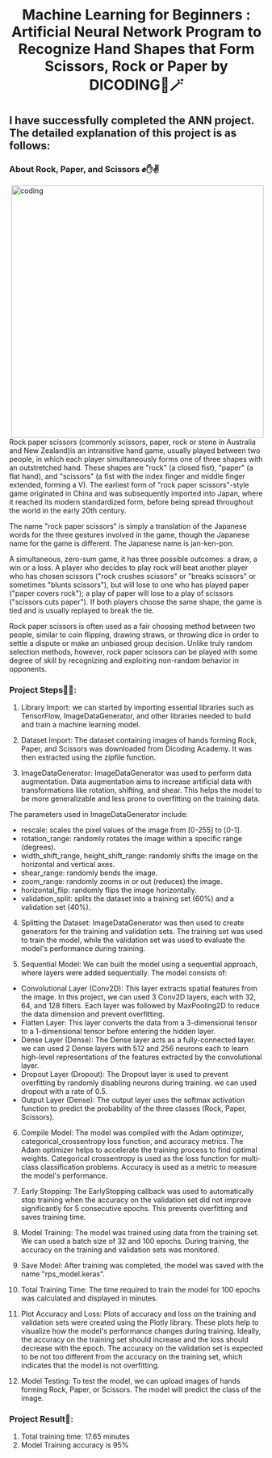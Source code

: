 <h1 align="center">Machine Learning for Beginners : Artificial Neural Network Program to Recognize Hand Shapes that Form Scissors, Rock or Paper by DICODING🌈🪄</h1>

## I have successfully completed the ANN project. The detailed explanation of this project is as follows:

### About Rock, Paper, and Scissors ✊✋✌️

<img align="right" alt="coding" width="500" src="https://media.giphy.com/media/v1.Y2lkPTc5MGI3NjExbmlpNDE0NjFoYzF2NmFuZmgxZzQzMm5wdTlzNGY0MWxjZmhlZHVpciZlcD12MV9pbnRlcm5hbF9naWZfYnlfaWQmY3Q9Zw/B9OQo8AvUDmJPTrUON/giphy.gif"> 

Rock paper scissors (commonly scissors, paper, rock or stone in Australia and New Zealand)is an intransitive hand game, usually played between two people, in which each
player simultaneously forms one of three shapes with an outstretched hand. These shapes are "rock" (a closed fist), "paper" (a flat hand), and "scissors" (a fist with the index finger and middle finger extended, forming a V). The earliest form of "rock paper scissors"-style game originated in China and was subsequently imported into Japan, where it reached its modern standardized form, before being spread throughout the world in the early 20th century.

The name "rock paper scissors" is simply a translation of the Japanese words for the three gestures involved in the game, though the Japanese name for the game is different. The Japanese name is jan-ken-pon.

A simultaneous, zero-sum game, it has three possible outcomes: a draw, a win or a loss. A player who decides to play rock will beat another player who has chosen scissors ("rock crushes scissors" or "breaks scissors" or sometimes "blunts scissors"), but will lose to one who has played paper ("paper covers rock"); a play of paper will lose to a play of scissors ("scissors cuts paper"). If both players choose the same shape, the game is tied and is usually replayed to break the tie.

Rock paper scissors is often used as a fair choosing method between two people, similar to coin flipping, drawing straws, or throwing dice in order to settle a dispute or make an unbiased group decision. Unlike truly random selection methods, however, rock paper scissors can be played with some degree of skill by recognizing and exploiting non-random behavior in opponents.

### Project Steps📝📂:

1. Library Import: we can started by importing essential libraries such as TensorFlow, ImageDataGenerator, and other libraries needed to build and train a machine learning model.

2. Dataset Import: The dataset containing images of hands forming Rock, Paper, and Scissors was downloaded from Dicoding Academy. It was then extracted using the zipfile function.

3. ImageDataGenerator: ImageDataGenerator was used to perform data augmentation. Data augmentation aims to increase artificial data with transformations like rotation, shifting, and shear. This helps the model to be more generalizable and less prone to overfitting on the training data.

The parameters used in ImageDataGenerator include:

* rescale: scales the pixel values of the image from [0-255] to [0-1].
* rotation_range: randomly rotates the image within a specific range (degrees).
* width_shift_range, height_shift_range: randomly shifts the image on the horizontal and vertical axes.
* shear_range: randomly bends the image.
* zoom_range: randomly zooms in or out (reduces) the image.
* horizontal_flip: randomly flips the image horizontally.
* validation_split: splits the dataset into a training set (60%) and a validation set (40%).

4. Splitting the Dataset: ImageDataGenerator was then used to create generators for the training and validation sets. The training set was used to train the model, while the validation set was used to evaluate the model's performance during training.

5. Sequential Model: We can built the model using a sequential approach, where layers were added sequentially. The model consists of:

* Convolutional Layer (Conv2D): This layer extracts spatial features from the image. In this project, we can used 3 Conv2D layers, each with 32, 64, and 128 filters. Each layer was followed by MaxPooling2D to reduce the data dimension and prevent overfitting.
* Flatten Layer: This layer converts the data from a 3-dimensional tensor to a 1-dimensional tensor before entering the hidden layer.
* Dense Layer (Dense): The Dense layer acts as a fully-connected layer. we can used 2 Dense layers with 512 and 256 neurons each to learn high-level representations of the features extracted by the convolutional layer.
* Dropout Layer (Dropout): The Dropout layer is used to prevent overfitting by randomly disabling neurons during training. we can used dropout with a rate of 0.5.
* Output Layer (Dense): The output layer uses the softmax activation function to predict the probability of the three classes (Rock, Paper, Scissors).

6. Compile Model: The model was compiled with the Adam optimizer, categorical_crossentropy loss function, and accuracy metrics. The Adam optimizer helps to accelerate the training process to find optimal weights. Categorical crossentropy is used as the loss function for multi-class classification problems. Accuracy is used as a metric to measure the model's performance.

7. Early Stopping: The EarlyStopping callback was used to automatically stop training when the accuracy on the validation set did not improve significantly for 5 consecutive epochs. This prevents overfitting and saves training time.

8. Model Training: The model was trained using data from the training set. We can used a batch size of 32 and 100 epochs. During training, the accuracy on the training and validation sets was monitored.

9. Save Model: After training was completed, the model was saved with the name "rps_model.keras".

10. Total Training Time: The time required to train the model for 100 epochs was calculated and displayed in minutes.

11. Plot Accuracy and Loss: Plots of accuracy and loss on the training and validation sets were created using the Plotly library. These plots help to visualize how the model's performance changes during training. Ideally, the accuracy on the training set should increase and the loss should decrease with the epoch. The accuracy on the validation set is expected to be not too different from the accuracy on the training set, which indicates that the model is not overfitting.

12. Model Testing: To test the model, we can upload images of hands forming Rock, Paper, or Scissors. The model will predict the class of the image.

### Project Result💎:
1) Total training time: 17.65 minutes
2) Model Training accuracy is 95%
